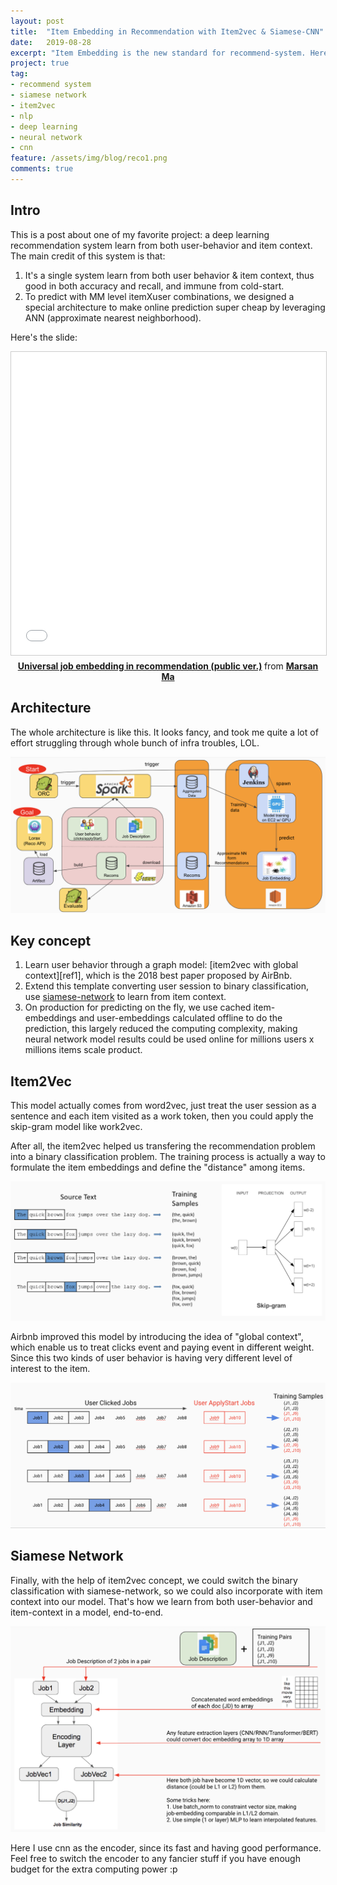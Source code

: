 ```yaml
---
layout: post
title:  "Item Embedding in Recommendation with Item2vec & Siamese-CNN"
date:   2019-08-28
excerpt: "Item Embedding is the new standard for recommend-system. Here I'm gonna introduce how I use both Item2vec and Siamese Network to build recommendation models learn from both item content and user behavior."
project: true
tag:
- recommend system
- siamese network
- item2vec
- nlp
- deep learning
- neural network
- cnn
feature: /assets/img/blog/reco1.png
comments: true
---
```


## Intro

This is a post about one of my favorite project: a deep learning recommendation system learn from both user-behavior and item context. The main credit of this system is that: 
1. It's a single system learn from both user behavior & item context, thus good in both accuracy and recall, and immune from cold-start.
2. To predict with MM level itemXuser combinations, we designed a special architecture to make online prediction super cheap by leveraging ANN (approximate nearest neighborhood).

Here's the slide:

<center>
<iframe src="//www.slideshare.net/slideshow/embed_code/key/1n6XYyMVCxqdc3" width="595" height="485" frameborder="0" marginwidth="0" marginheight="0" scrolling="no" style="border:1px solid #CCC; border-width:1px; margin-bottom:5px; max-width: 100%;" allowfullscreen> </iframe> <div style="margin-bottom:5px"> <strong> <a href="//www.slideshare.net/marsanmars/universal-job-embedding-in-recommendation-public-ver-211934555" title="Universal job embedding in recommendation (public ver.)" target="_blank">Universal job embedding in recommendation (public ver.)</a> </strong> from <strong><a href="//www.slideshare.net/marsanmars" target="_blank">Marsan Ma</a></strong> </div>
</center>


## Architecture

The whole architecture is like this. It looks fancy, and took me quite a lot of effort struggling through whole bunch of infra troubles, LOL.

![Architecture][reco1]


## Key concept
1. Learn user behavior through a graph model: [item2vec with global context][ref1], which is the 2018 best paper proposed by AirBnb.
2. Extend this template converting user session to binary classification, use [siamese-network][siamese1] to learn from item context.
3. On production for predicting on the fly, we use cached item-embeddings and user-embeddings calculated offline to do the prediction, this largely reduced the computing complexity, making neural network model results could be used online for millions users x millions items scale product.


## Item2Vec

This model actually comes from word2vec, just treat the user session as a sentence and each item visited as a work token, then you could apply the skip-gram model like work2vec.

After all, the item2vec helped us transfering the recommendation problem into a binary classification problem. The training process is actually a way to formulate the item embeddings and define the "distance" among items.

![Item2vec][reco2]

Airbnb improved this model by introducing the idea of "global context", which enable us to treat clicks event and paying event in different weight. Since this two kinds of user behavior is having very different level of interest to the item.  


![Item2vec with Global Context][reco3]


## Siamese Network

Finally, with the help of item2vec concept, we could switch the binary classification with siamese-network, so we could also incorporate with item context into our model. That's how we learn from both user-behavior and item-context in a model, end-to-end.

![Siamese][reco4]

Here I use cnn as the encoder, since its fast and having good performance. Feel free to switch the encoder to any fancier stuff if you have enough budget for the extra computing power :p


[a1]: https://www.kdd.org/kdd2018/accepted-papers/view/real-time-personalization-using-embeddings-for-search-ranking-at-airbnb
[siamese1]: https://en.wikipedia.org/wiki/Siamese_neural_network

[reco1]: /assets/img/blog/reco1.png
[reco2]: /assets/img/blog/reco2.png
[reco3]: /assets/img/blog/reco3.png
[reco4]: /assets/img/blog/reco4.png